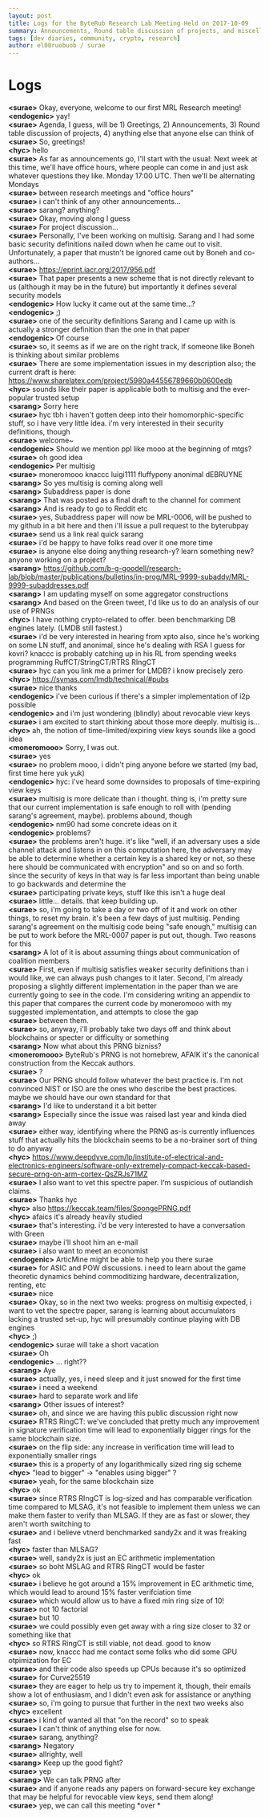 ```yaml
---
layout: post
title: Logs for the ByteRub Research Lab Meeting Held on 2017-10-09
summary: Announcements, Round table discussion of projects, and miscellaneous
tags: [dev diaries, community, crypto, research]
author: el00ruobuob / surae
---
```


# Logs  

**\<surae>** Okay, everyone, welcome to our first MRL Research meeting!  
**\<endogenic>** yay!  
**\<surae>** Agenda, I guess, will be 1) Greetings, 2) Announcements, 3) Round table discussion of projects, 4) anything else that anyone else can think of  
**\<surae>** So, greetings!  
**\<hyc>** hello  
**\<surae>** As far as announcements go, I'll start with the usual: Next week at this time, we'll have office hours, where people can come in and just ask whatever questions they like. Monday 17:00 UTC. Then we'll be alternating Mondays  
**\<surae>** between research meetings and "office hours"  
**\<surae>** i can't think of any other announcements...  
**\<surae>** sarang? anything?  
**\<surae>** Okay, moving along I guess  
**\<surae>** For project discussion...  
**\<surae>** Personally, I've been working on multisig. Sarang and I had some basic security definitions nailed down when he came out to visit. Unfortunately, a paper that mustn't be ignored came out by Boneh and co-authors...  
**\<surae>** https://eprint.iacr.org/2017/956.pdf  
**\<surae>** That paper presents a new scheme that is not directly relevant to us (although it may be in the future) but importantly it defines several security models  
**\<endogenic>** How lucky it came out at the same time...?  
**\<endogenic>** ;)  
**\<surae>** one of the security definitions Sarang and I came up with is actually a stronger definition than the one in that paper  
**\<endogenic>** Of course  
**\<surae>** so, it seems as if we are on the right track, if someone like Boneh is thinking about similar problems  
**\<surae>** There are some implementation issues in my description also; the current draft is here: https://www.sharelatex.com/project/5980a44556789660b0600edb  
**\<hyc>** sounds like their paper is applicable both to multisig and the ever-popular trusted setup  
**\<sarang>** Sorry here  
**\<surae>** hyc tbh i haven't gotten deep into their homomorphic-specific stuff, so i have very little idea. i'm very interested in their security definitions, though  
**\<surae>** welcome~  
**\<endogenic>** Should we mention ppl like mooo at the beginning of mtgs?  
**\<surae>** oh good idea  
**\<endogenic>** Per multisig  
**\<surae>** moneromooo knaccc luigi1111 fluffypony anonimal dEBRUYNE  
**\<sarang>** So yes multisig is coming along well  
**\<sarang>** Subaddress paper is done  
**\<sarang>** That was posted as a final draft to the channel for comment  
**\<sarang>** And is ready to go to Reddit etc  
**\<surae>** yes, Subaddress paper will now be MRL-0006, will be pushed to my github in a bit here and then i'll issue a pull request to the byterubpay  
**\<surae>** send us a link real quick sarang  
**\<surae>** i'd be happy to have folks read over it one more time  
**\<surae>** is anyone else doing anything research-y? learn something new? anyone working on a project?  
**\<sarang>** https://github.com/b-g-goodell/research-lab/blob/master/publications/bulletins/in-prog/MRL-9999-subaddy/MRL-9999-subaddresses.pdf  
**\<sarang>** I am updating myself on some aggregator constructions  
**\<sarang>** And based on the Green tweet, I'd like us to do an analysis of our use of PRNGs  
**\<hyc>** I have nothing crypto-related to offer. been benchmarking DB engines lately. (LMDB still fastest.)  
**\<surae>** i'd be very interested in hearing from xpto also, since he's working on some LN stuff, and anonimal, since he's dealing with RSA I guess for kovri? knaccc is probably catching up in his RL from spending weeks programming RuffCT/StringCT/RTRS RIngCT  
**\<surae>** hyc can you link me a primer for LMDB? i know precisely zero  
**\<hyc>** https://symas.com/lmdb/technical/#pubs  
**\<surae>** nice thanks  
**\<endogenic>** i've been curious if there's a simpler implementation of i2p possible  
**\<endogenic>** and i'm just wondering (blindly) about revocable view keys  
**\<surae>** i am excited to start thinking about those more deeply. multisig is...   
**\<hyc>** ah, the notion of time-limited/expiring view keys sounds like a good idea  
**\<moneromooo>** Sorry, I was out.  
**\<surae>** yes  
**\<surae>** no problem mooo, i didn't ping anyone before we started (my bad, first time here yuk yuk)  
**\<endogenic>** hyc: i've heard some downsides to proposals of time-expiring view keys  
**\<surae>** multisig is more delicate than i thought. thing is, i'm pretty sure that our current implementation is safe enough to roll with (pending sarang's agreement, maybe). problems abound, though  
**\<endogenic>** nm90 had some concrete ideas on it  
**\<endogenic>** problems?  
**\<surae>** the problems aren't huge. it's like "well, if an adversary uses a side channel attack and listens in on this computation here, the adversary may be able to determine whether a certain key is a shared key or not, so these here should be communicated with encryption" and so on and so forth. since the security of keys in that way is far less important than being unable to go backwards and determine the  
**\<surae>** participating private keys, stuff like this isn't a huge deal  
**\<surae>** little... details. that keep building up.  
**\<surae>** so, i'm going to take a day or two off of it and work on other things, to reset my brain. it's been a few days of just multisig. Pending sarang's agreement on the multisig code being "safe enough," multisig can be put to work before the MRL-0007 paper is put out, though. Two reasons for this  
**\<sarang>** A lot of it is about assuming things about communication of coalition members  
**\<surae>** First, even if multisig satisfies weaker security definitions than i would like, we can always push changes to it later. Second, I'm already proposing a slightly different implementation in the paper than we are currently going to see in the code. I'm considering writing an appendix to this paper that compares the current code by moneromooo with my suggested implementation, and attempts to close the gap  
**\<surae>** between them.  
**\<surae>** so, anyway, i'll probably take two days off and think about blockchains or specter or difficulty or something  
**\<sarang>** Now what about this PRNG bizniss?  
**\<moneromooo>** ByteRub's PRNG is not homebrew, AFAIK it's the canonical construction from the Keccak authors.  
**\<surae>** ?  
**\<surae>** Our PRNG should follow whatever the best practice is. I'm not convinced NIST or ISO are the ones who describe the best practices. maybe we should have our own standard for that  
**\<sarang>** I'd like to understand it a bit better  
**\<sarang>** Especially since the issue was raised last year and kinda died away  
**\<surae>** either way, identifying where the PRNG as-is currently influences stuff that actually hits the blockchain seems to be a no-brainer sort of thing to do anyway  
**\<hyc>** https://www.deepdyve.com/lp/institute-of-electrical-and-electronics-engineers/software-only-extremely-compact-keccak-based-secure-prng-on-arm-cortex-QsZRJs71MZ  
**\<surae>** I also want to vet this spectre paper. I'm suspicious of outlandish claims.  
**\<surae>** Thanks hyc  
**\<hyc>** also https://keccak.team/files/SpongePRNG.pdf  
**\<hyc>** afaics it's already heavily studied  
**\<surae>** that's interesting. i'd be very interested to have a conversation with Green  
**\<surae>** maybe i'll shoot him an e-mail  
**\<surae>** i also want to meet an economist  
**\<endogenic>** ArticMine might be able to help you there surae  
**\<surae>** for ASIC and POW discussions. i need to learn about the game theoretic dynamics behind commoditizing hardware, decentralization, renting, etc  
**\<surae>** nice  
**\<surae>** Okay, so in the next two weeks: progress on multisig expected, i want to vet the spectre paper, sarang is learning about accumulators lacking a trusted set-up,  hyc will presumably continue playing with DB engines  
**\<hyc>** ;)  
**\<endogenic>** surae will take a short vacation  
**\<surae>** Oh  
**\<endogenic>** ... right??  
**\<sarang>** Aye  
**\<surae>** actually, yes, i need sleep and it just snowed for the first time  
**\<surae>**  i need a weekend  
**\<surae>** hard to separate work and life  
**\<sarang>** Other issues of interest?  
**\<surae>** oh, and since we are having this public discussion right now  
**\<surae>** RTRS RingCT: we've concluded that pretty much any improvement in signature verification time will lead to exponentially bigger rings for the same blockchain size.   
**\<surae>** on the flip side: any increase in verification time will lead to exponentially smaller rings  
**\<surae>** this is a property of any logarithmically sized ring sig scheme  
**\<hyc>** "lead to bigger" -> "enables using bigger" ?  
**\<surae>** yeah, for the same blockchain size  
**\<hyc>** ok  
**\<surae>** since RTRS RIngCT is log-sized and has comparable verification time compared to MLSAG, it's not feasible to implement them unless we can make them faster to verify than MLSAG. If they are as fast or slower, they aren't worth switching to  
**\<surae>** and i believe vtnerd benchmarked sandy2x and it was freaking fast  
**\<hyc>** faster than MLSAG?  
**\<surae>** well, sandy2x is just an EC arithmetic implementation  
**\<surae>** so boht MSLAG and RTRS RingCT would be faster  
**\<hyc>** ok  
**\<surae>** i believe he got around a 15% improvement in EC arithmetic time, which would lead to around 15% faster verifciation time  
**\<surae>** which would allow us to have a fixed min ring size of 10!  
**\<surae>** not 10 factorial  
**\<surae>** but 10  
**\<surae>** we could possibly even get away with a ring size closer to 32 or something like that  
**\<hyc>** so RTRS RingCT is still viable, not dead. good to know  
**\<surae>** now, knaccc had me contact some folks who did some GPU otpimization for EC  
**\<surae>** and their code also speeds up CPUs because it's so optimized  
**\<surae>** for Curve25519  
**\<surae>** they are eager to help us try to impement it, though, their emails show a lot of enthusiasm, and I didn't even ask for assistance or anything  
**\<surae>** so, i'm going to pursue that further in the next two weeks also  
**\<hyc>** excellent  
**\<surae>** i kind of wanted all that "on the record" so to speak  
**\<surae>** I can't think of anything else for now.   
**\<surae>** sarang, anything?  
**\<sarang>** Negatory  
**\<surae>** allrighty, well  
**\<sarang>** Keep up the good fight?  
**\<surae>** yep  
**\<sarang>** We can talk PRNG after  
**\<surae>** and if anyone reads any papers on forward-secure key exchange that may be helpful for revocable view keys, send them along!  
**\<surae>** yep, we can call this meeting \*over  \*
